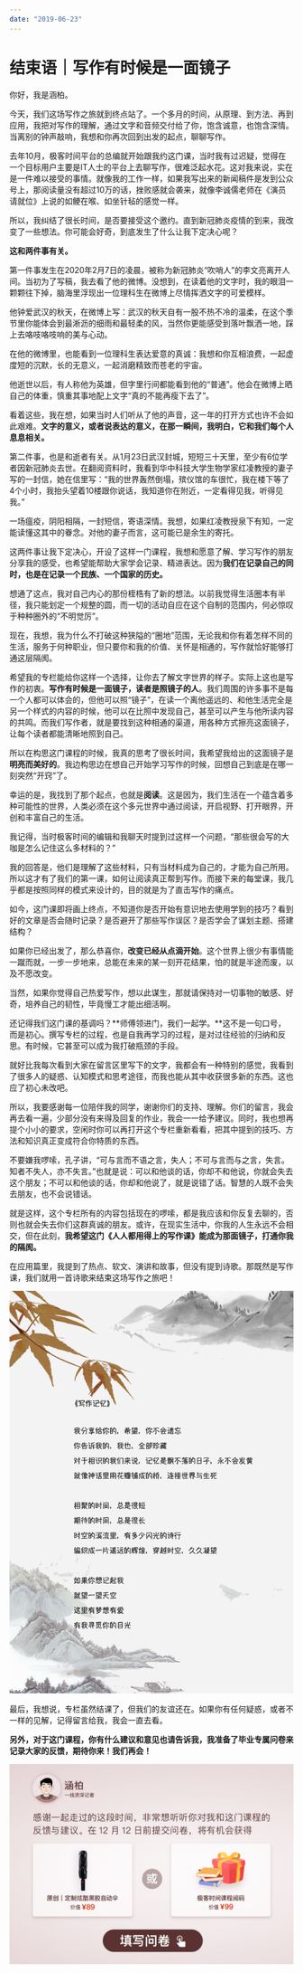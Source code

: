 ```yaml
---
date: "2019-06-23"
---  
```

      
# 结束语｜写作有时候是一面镜子
你好，我是涵柏。

今天，我们这场写作之旅就到终点站了。一个多月的时间，从原理、到方法、再到应用，我把对写作的理解，通过文字和音频交付给了你，饱含诚意，也饱含深情。当离别的钟声敲响，我想和你再次回到出发的起点，聊聊写作。

去年10月，极客时间平台的总编就开始跟我约这门课，当时我有过迟疑，觉得在一个目标用户主要是IT人士的平台上去聊写作，很难泛起水花。这对我来说，实在是一件难以接受的事情。就像我的工作一样，如果我写出来的新闻稿件是发到公众号上，那阅读量没有超过10万的话，挫败感就会袭来，就像李诚儒老师在《演员请就位》上说的如鲠在喉、如坐针毡的感觉一样。

所以，我纠结了很长时间，是否要接受这个邀约。直到新冠肺炎疫情的到来，我改变了一些想法。你可能会好奇，到底发生了什么让我下定决心呢？

**这和两件事有关。**

第一件事发生在2020年2月7日的凌晨，被称为新冠肺炎“吹哨人”的李文亮离开人间。当初为了写稿，我去看了他的微博。没想到，在读着他的文字时，我的眼泪一颗颗往下掉，脑海里浮现出一位理科生在微博上尽情挥洒文字的可爱模样。

他钟爱武汉的秋天，在微博上写：武汉的秋天自有一股不热不冷的温柔，在这个季节里你能体会到最淅沥的细雨和最轻柔的风，当然你更能感受到落叶飘洒一地，踩上去咯吱咯吱响的美与心动。

<!-- [[[read_end]]] -->

在他的微博里，也能看到一位理科生表达爱意的真诚：我想和你互相浪费，一起虚度短的沉默，长的无意义，一起消磨精致而苍老的宇宙。

他逝世以后，有人称他为英雄，但字里行间都能看到他的“普通”。他会在微博上晒自己的体重，慎重其事地配上文字“真的不能再瘦下去了”。

看着这些，我在想，如果当时人们听从了他的声音，这一年的打开方式也许不会如此艰难。**文字的意义，或者说表达的意义，在那一瞬间，我明白，它和我们每个人息息相关。**

第二件事，也是和逝者有关。从1月23日武汉封城，短短三十天里，至少有6位学者因新冠肺炎去世。在翻阅资料时，我看到华中科技大学生物学家红凌教授的妻子写的一封信，她在信里写：“我的世界轰然倒塌，殡仪馆的车很忙，我在楼下等了4个小时，我抬头望着10楼跟你说话，我知道你在附近，一定看得见我，听得见我。”

一场瘟疫，阴阳相隔，一封短信，寄语深情。我想，如果红凌教授泉下有知，一定能读懂这其中的眷念。对他的妻子而言，这可能已是余生的寄托。

这两件事让我下定决心，开设了这样一门课程，我想和愿意了解、学习写作的朋友分享我的感受，也希望能帮助大家学会记录、精进表达。因为**我们在记录自己的同时，也是在记录一个民族、一个国家的历史。**

想通了这点，我对自己内心的那份桎梏有了新的想法。以前我觉得生活圈本有半径，我只能划定一个规整的圆，而一切的活动自应在这个自制的范围内，何必惊叹于种种圈外的“不明觉厉”。

现在，我想，我为什么不打破这种狭隘的“圈地”范围，无论我和你有着怎样不同的生活，服务于何种职业，但只要你和我的价值、关怀是相通的，写作就恰好能够打通这层隔阂。

希望我的专栏能给你这样一个选择，让你去了解文字世界的样子。实际上这也是写作的初衷。**写作有时候是一面镜子，读者是照镜子的人**。我们周围的许多事不是每一个人都可以体会的，但他可以照“镜子”，在读一个离他遥远的、和他生活完全是另一个样式的内容的时候，他可以在比照中发现自己，甚至可以产生与他所读内容的共鸣。而我们写作者，就是要找到这种相通的渠道，用各种方式擦亮这面镜子，让每个读者都能清晰地照到自己。

所以在构思这门课程的时候，我真的思考了很长时间，我希望我给出的这面镜子是**明亮而美好的**。我边构思边在想自己开始学习写作的时候，回想自己到底是在哪一刻突然“开窍”了。

幸运的是，我找到了那个起点，也就是**阅读**。这是因为，我们生活在一个蕴含着多种可能性的世界，人类必须在这个多元世界中通过阅读，开启视野、打开眼界，开创和丰富自己的生活。

我记得，当时极客时间的编辑和我聊天时提到过这样一个问题，“那些很会写的大咖是怎么记住这么多材料的？”

我的回答是，他们是理解了这些材料，只有当材料成为自己的，才能为自己所用。所以这才有了我们的第一课，如何让阅读真正帮到写作。而接下来的每堂课，我几乎都是按照同样的模式来设计的，目的就是为了直击写作的痛点。

如今，这门课即将画上终点，不知道你是否开始有意识地去使用学到的技巧？看到好的文章是否会随时记录？是否避开了那些写作误区？是否学会了谋划主题、搭建结构？

如果你已经出发了，那么恭喜你，**改变已经从点滴开始**。这个世界上很少有事情能一蹴而就，一步一步地来，总能在未来的某一刻开花结果，怕的就是半途而废，以及不愿改变。

当然，如果你觉得自己热爱写作，想以此谋生，那就请保持对一切事物的敏感、好奇，培养自己的韧性，毕竟慢工才能出细活啊。

还记得我们这门课的基调吗？**师傅领进门，我们一起学。**这不是一句口号，而是初心。撰写专栏的过程，也是自我再学习的过程，是对过往经验的归纳和反思。有时候，它甚至可以成为我打破瓶颈的手段。

就好比我每次看到大家在留言区里写下的文字，我都会有一种特别的感觉，我看到了很多人的疑惑、认知模式和思考途径，而我也能从其中收获很多新的东西。这也应了初心未改吧。

所以，我要感谢每一位陪伴我的同学，谢谢你们的支持、理解。你们的留言，我会再去看一遍，少部分没有来得及回复的作业，我会一一给予建议。同时，我也想再提个小小的要求，空闲时你可以再打开这个专栏重新看看，把其中提到的技巧、方法和知识真正变成符合你特质的东西。

不要嫌我啰嗦，孔子讲，“可与言而不语之言，失人；不可与言而与之言，失言。知者不失人，亦不失言。”也就是说：可以和他谈的话，你却不和他说，你就会失去这个朋友；不可以和他谈的话，你却和他说了，就是说错了话。智慧的人既不会失去朋友，也不会说错话。

就是这样，这个专栏所有的内容包括现在的啰嗦，都是我应该和你反复去聊的，否则也就会失去你们这群真诚的朋友。或许，在现实生活中，你我的人生永远不会相交，但在此刻，**我希望这门《人人都用得上的写作课》能成为那面镜子，打通你我的隔阂。**

在应用篇里，我提到了热点、软文、演讲和故事，但没有提到诗歌。那既然是写作课，我们就用一首诗歌来结束这场写作之旅吧！

![](./httpsstatic001geekbangorgresourceimage7c217cyyd016635d26d9c6abc86f98b52921.jpg)

最后，我想说，专栏虽然结课了，但我们的友谊还在。如果你有任何疑惑，或者不一样的见解，记得留言给我，我会一直去看。

**另外，对于这门课程，你有什么建议和意见也请告诉我，我准备了毕业专属问卷来记录大家的反馈，期待你来！我们再会！**

[![](./httpsstatic001geekbangorgresourceimagea04ba0d4a538591a0c317468d9dd7f2f7b4b.jpg)](https://jinshuju.net/f/Gj9mXL)